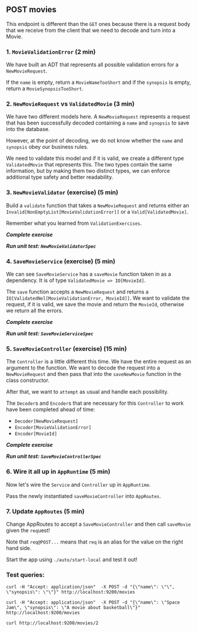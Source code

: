 ## POST movies

This endpoint is different than the `GET` ones because there is a request body that we receive from the client that we need to decode and turn into a Movie.

### 1. `MovieValidationError` (2 min)

We have built an ADT that represents all possible validation errors for a `NewMovieRequest`.

If the `name` is empty, return a `MovieNameTooShort` and if the `synopsis` is empty, return a `MovieSynopsisTooShort`.

### 2. `NewMovieRequest` vs `ValidatedMovie` (3 min)

We have two different models here. A `NewMovieRequest` represents a request that has been successfully decoded containing a `name` and `synopsis` to save into the database. 

However, at the point of decoding, we do not know whether the `name` and `synopsis` obey our business rules.

We need to validate this model and if it is valid, we create a different type `ValidatedMovie` that represents this. The two types contain the same information, but by making them two distinct types, we can enforce additional type safety and better readability.

### 3. `NewMovieValidator` (exercise) (5 min)

Build a `validate` function that takes a `NewMovieRequest` and returns either an `Invalid[NonEmptyList[MovieValidationError]]` or a `Valid[ValidatedMovie]`.

Remember what you learned from `ValidationExercises`.

_**Complete exercise**_

_**Run unit test: `NewMovieValidatorSpec`**_

### 4. `SaveMovieService` (exercise) (5 min)

We can see `SaveMovieService` has a `saveMovie` function taken in as a dependency. It is of type `ValidatedMovie => IO[MovieId]`. 

The `save` function accepts a `NewMovieRequest` and returns a `IO[ValidatedNel[MovieValidationError, MovieId]]`. We want to validate the request, if it is valid, we save the movie and return the `MovieId`, otherwise we return all the errors. 

_**Complete exercise**_

_**Run unit test: `SaveMovieServiceSpec`**_

### 5. `SaveMovieController` (exercise) (15 min)

The `Controller` is a little different this time. We have the entire request as an argument to the function. We want to decode the request into a `NewMovieRequest` and then pass that into the `saveNewMovie` function in the class constructor.

After that, we want to `attempt` as usual and handle each possibility.

The `Decoder`s and `Encoder`s that are necessary for this `Controller` to work have been completed ahead of time:

- `Decoder[NewMovieRequest]` 
- `Encoder[MovieValidationError]`
- `Encoder[MovieId]`

_**Complete exercise**_

_**Run unit test: `SaveMovieControllerSpec`**_

### 6. Wire it all up in `AppRuntime` (5 min)

Now let's wire the `Service` and `Controller` up in `AppRuntime`.

Pass the newly instantiated `saveMovieController` into `AppRoutes`.

### 7. Update `AppRoutes` (5 min)

Change AppRoutes to accept a `SaveMovieController` and then call `saveMovie` given the `req`uest!

Note that `req@POST...` means that `req` is an alias for the value on the right hand side.

Start the app using `./auto/start-local` and test it out!

### Test queries:

```
curl -H "Accept: application/json"  -X POST -d "{\"name\": \"\", \"synopsis\": \"\"}" http://localhost:9200/movies

curl -H "Accept: application/json"  -X POST -d "{\"name\": \"Space Jam\", \"synopsis\": \"A movie about basketball\"}" http://localhost:9200/movies

curl http://localhost:9200/movies/2
```
